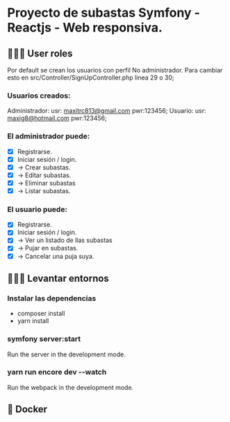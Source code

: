 # Proyecto de subastas Symfony - Reactjs - Web responsiva.

## 👨🏼‍💻 User roles

Por default se crean los usuarios con perfil No administrador.
Para cambiar esto en src/Controller/SignUpController.php linea 29 o 30;

### Usuarios creados:

Administrador: usr: maxitrc813@gmail.com pwr:123456;
Usuario: usr: maxig8@hotmail.com pwr:123456;

### El administrador puede:

-   [x] Registrarse.
-   [x] Iniciar sesión / login.
-   [x] -> Crear subastas.
-   [x] -> Editar subastas.
-   [x] -> Eliminar subastas
-   [x] -> Listar subastas.

### El usuario puede:

-   [x] Registrarse.
-   [x] Iniciar sesión / login.
-   [x] -> Ver un listado de llas subastas
-   [x] -> Pujar en subastas.
-   [x] -> Cancelar una puja suya.

## 👨🏼‍💻 Levantar entornos

### Instalar las dependencias

-   composer install
-   yarn install

### symfony server:start

Run the server in the development mode.

### yarn run encore dev --watch

Run the webpack in the development mode.

## 🐋 Docker
